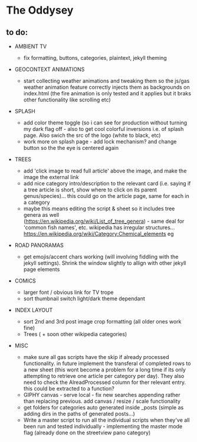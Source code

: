 # The Oddysey
## to do:

- AMBIENT TV
  - fix formatting, buttons, categories, plaintext, jekyll theming   
  
- GEOCONTEXT ANIMATIONS
  - start collecting weather animations and tweaking them so the js/gas weather animation feature correctly injects them as backgrounds on index.html (the fire animation is only tested and it applies but it braks other functionality like scrolling etc)

- SPLASH  
  - add color theme toggle (so i can see for production without turning my dark flag off - also to get cool colorful inversions i.e. of splash page. Also swich the src of the logo (white to black, etc)
  - work more on splash page - add lock mechanism? and change button so the the eye is centered again  

- TREES
  - add 'click image to read full article' above the image, and make the image the external link
  - add nice category intro/description to the relevant card (i.e. saying if a tree article is short, show where to click on its 
    parent genus/species)... this could go on the article page, same for each in a category
  - maybe this means editing the script & sheet so it includes tree genera as well         
        (https://en.wikipedia.org/wiki/List_of_tree_genera) - same deal for 'common fish names', etc. wikipedia has irregular structures... https://en.wikipedia.org/wiki/Category:Chemical_elements eg

- ROAD PANORAMAS
  -  get emojis/accent chars working (will involving fiddling with the jekyll settings). Shrink the window slightly to allign with other jekyll page elements

- COMICS
  - larger font / obvious link for TV trope
  - sort thumbnail switch light/dark theme dependant

- INDEX LAYOUT
  - sort 2nd and 3rd post image crop formatting (all older ones work fine)
  - Trees ( + soon other wikipedia categories)
      
- MISC
  - make sure all gas scripts have the skip if already processed functionality. in future implement the transferal of completed rows to a new sheet (this wont become a problem for a long time if its only attempting to retrieve one article per category per day). They also need to check the AlreadProcessed column for ther relevant entry. this could be extracted to a function? 
  - GIPHY canvas - serve local - fix new searches appending rather than replacing previous. add canvas / resize / scale functionality
  - get folders for categories auto generated inside _posts (simple as adding dirs in the paths of generated posts...)
  - Write a master script to run all the individual scripts when they've all been run and tested individually - implementing the master mode flag (already done on the streetview pano category)

